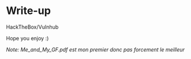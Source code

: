 # Write-up
HackTheBox/Vulnhub

Hope you enjoy :)

*Note: Me_and_My_GF.pdf est mon premier donc pas forcement le meilleur*
